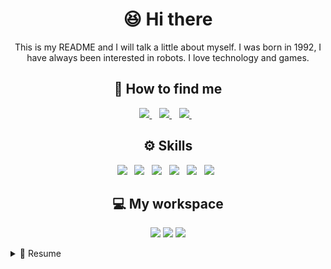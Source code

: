 <h1 align='center'>
  😆 Hi there
</h1>

<p align='center'>
This is my README and I will talk a little about myself.  
I was born in 1992, I have always been interested in robots.  
I love technology and games.
</p>

<h2 align='center'>🤔 How to find me</h2>
<p align='center'>
<a href="mailto:nikolas.sugo@gmail.com">
    <img src="https://img.shields.io/badge/Gmail-D14836?style=for-the-badge&logo=gmail&logoColor=white
" />
</a>&nbsp;&nbsp;
<a href="https://www.linkedin.com/in/nikolas-sugo-27114b20/">
    <img src="https://img.shields.io/badge/LinkedIn-0077B5?style=for-the-badge&logo=linkedin&logoColor=white" />
</a>&nbsp;&nbsp;
<a href="https://www.instagram.com/nike_sg/">
    <img src="https://img.shields.io/badge/Instagram-E4405F?style=for-the-badge&logo=instagram&logoColor=white" />
</a>&nbsp;&nbsp;
</p>


<h2 align='center'>⚙️ Skills</h2>
<p align='center'>
  <img src="https://img.shields.io/badge/PHP-777BB4?style=for-the-badge&logo=php&logoColor=white" />&nbsp;&nbsp;
  <img src="https://img.shields.io/badge/MySQL-00000F?style=for-the-badge&logo=mysql&logoColor=white" />&nbsp;&nbsp;
  <img src="https://img.shields.io/badge/HTML5-E34F26?style=for-the-badge&logo=html5&logoColor=white" />&nbsp;&nbsp;
  <img src="https://img.shields.io/badge/CSS3-1572B6?style=for-the-badge&logo=css3&logoColor=white" />&nbsp;&nbsp;
  <img src="https://img.shields.io/badge/JavaScript-F7DF1E?style=for-the-badge&logo=javascript&logoColor=black" />&nbsp;&nbsp;
  <img src="https://img.shields.io/badge/jQuery-0769AD?style=for-the-badge&logo=jquery&logoColor=white" />&nbsp;&nbsp;
</p>

<h2 align='center'>💻 My workspace</h2>
<p align='center'>
  <img src="https://img.shields.io/badge/Apple-MacBook_Pro_2017-999999?style=for-the-badge&logo=apple&logoColor=white" />
  <img src="https://img.shields.io/badge/Intel-Core_i5_8th-0071C5?style=for-the-badge&logo=intel&logoColor=white" />
  <img src="https://img.shields.io/badge/RAM-8GB-%230071C5.svg?&style=for-the-badge&logoColor=white" />

</p>

<details>
  <summary>📄 Resume</summary>

## 🎓 Education  
- MBA in Full Stack Development  
📍 Faculdade Impacta  
🗓 October 2020 - DOING...

- Bachelor in Information Systems  
  📍 Faculdade Eniac, Guarulhos - Brazil  
  🗓 January 2010 - July 2013

- Internet Systems Technologist  
  📍 Faculdade Eniac, Guarulhos - Brazil  
  🗓 January 2010 - July 2012

## 📕 Courses
- Objective-C programming language  
  📍 iai? Intituto de Artes Interativas, São Paulo - Brazil  
  🗓 January 2010 - January 2010  

- Digital Art at SAGA art  
  📍 São Paulo - Brazil  
  🗓 January 2012 - July 2014  

## 💼 Work
- Backend Developer at SuperMatch  
  📍 São Paulo - Brazil  
  🗓 May 2017 - Present  
  📎 Web Developer focused on the backend of native mobile apps dynamically managed by an administrative panel (CMS).  
  Skills  
  ![PHP](https://img.shields.io/badge/PHP-777BB4?style=for-the-badge&logo=php&logoColor=white)
  ![MySQL](https://img.shields.io/badge/MySQL-00000F?style=for-the-badge&logo=mysql&logoColor=white)
  ![HTML5](https://img.shields.io/badge/HTML5-E34F26?style=for-the-badge&logo=html5&logoColor=white)
  ![CSS3](https://img.shields.io/badge/CSS3-1572B6?style=for-the-badge&logo=css3&logoColor=white)
  ![JavaScript](https://img.shields.io/badge/JavaScript-F7DF1E?style=for-the-badge&logo=javascript&logoColor=black)
  ![BOOTSTRAP](https://img.shields.io/badge/Bootstrap-563D7C?style=for-the-badge&logo=bootstrap&logoColor=white)
  ![JQUERY](https://img.shields.io/badge/jQuery-0769AD?style=for-the-badge&logo=jquery&logoColor=white)

- Backend Developer at Estudio86  
  📍 Guarulhos - Brazil  
  🗓 May 2013 - April 2017  
  📎 Web Developer focused on the backend of websites dynamically managed by an administrative panel (CMS).
  Skills  
  ![PHP](https://img.shields.io/badge/PHP-777BB4?style=for-the-badge&logo=php&logoColor=white)
  ![MySQL](https://img.shields.io/badge/MySQL-00000F?style=for-the-badge&logo=mysql&logoColor=white)
  ![HTML5](https://img.shields.io/badge/HTML5-E34F26?style=for-the-badge&logo=html5&logoColor=white)
  ![CSS3](https://img.shields.io/badge/CSS3-1572B6?style=for-the-badge&logo=css3&logoColor=white)
  ![BOOTSTRAP](https://img.shields.io/badge/Bootstrap-563D7C?style=for-the-badge&logo=bootstrap&logoColor=white)
  ![JQUERY](https://img.shields.io/badge/jQuery-0769AD?style=for-the-badge&logo=jquery&logoColor=white)

- Intern at Dataprev  
  📍 São Paulo - Brazil  
  🗓 July 2011 - April 2013  
  📎 Web application development for intranet.
  Skills  
  ![HTML](https://img.shields.io/badge/HTML-239120?style=for-the-badge&logo=html5&logoColor=white)
  ![CSS](https://img.shields.io/badge/CSS-239120?&style=for-the-badge&logo=css3&logoColor=white)
  ![PHP](https://img.shields.io/badge/PHP-777BB4?style=for-the-badge&logo=php&logoColor=white)
  ![MySQL](https://img.shields.io/badge/MySQL-00000F?style=for-the-badge&logo=mysql&logoColor=white)
</details>